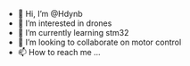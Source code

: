 - 👋 Hi, I’m @Hdynb
- 👀 I’m interested in drones
- 🌱 I’m currently learning stm32
- 💞️ I’m looking to collaborate on motor control
- 📫 How to reach me ...

<!---
Hdynb/Hdynb is a ✨ special ✨ repository because its `README.md` (this file) appears on your GitHub profile.
You can click the Preview link to take a look at your changes.
--->
